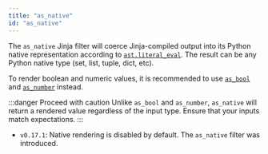 ```yaml
---
title: "as_native"
id: "as_native"
---
```


The `as_native` Jinja filter will coerce Jinja-compiled output into its 
Python native representation according to [`ast.literal_eval`](https://docs.python.org/3/library/ast.html#ast.literal_eval). 
The result can be any Python native type (set, list, tuple, dict, etc).

To render boolean and numeric values, it is recommended to use [`as_bool`](as_bool) 
and [`as_number`](as_number) instead.

:::danger Proceed with caution
Unlike `as_bool` and `as_number`, `as_native` will return a rendered value
regardless of the input type. Ensure that your inputs match expectations.
:::

<Changelog>

* `v0.17.1`: Native rendering is disabled by default. The `as_native` filter was 
introduced.

</Changelog>

